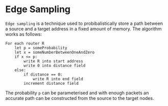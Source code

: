 # Edge Sampling
`Edge sampling` is a technique used to probibalistically store a path between a source and a target address in a fixed amount of memory. The algorithm works as follows:

```
For each router R
	let p = someProbability
	let x = someNumberBetweenOneAndZero
	if x <= p:
		write R into start address
		write 0 into distance field
	else:
		if distance == 0:
			write R into end field
		increment distance field
```

The probability `p` can be parameterised and with enough packets an accurate path can be constructed from the source to the target nodes.